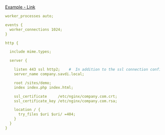 
[Example - Link](https://www.digitalocean.com/community/tutorials/how-to-create-a-self-signed-ssl-certificate-for-nginx-in-ubuntu-16-04)

```yml
worker_processes auto;

events {
  worker_connections 1024;
}

http {

  include mime.types;

  server {

    listen 443 ssl http2;    #  In addition to the ssl connection configuration you can use http2 command with nginx as http2 
    server_name company.savdi.local;     

    root /sites/demo;
    index index.php index.html;

    ssl_certificate     /etc/nginx/company.com.crt;
    ssl_certificate_key /etc/nginx/company.com.rsa;

    location / {
      try_files $uri $uri/ =404;
    }
  }
}
```
